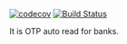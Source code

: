 [![codecov](https://codecov.io/gh/Nishant-Pathak/easy-banking/branch/master/graph/badge.svg?token=NbT8hfH5Ne)](https://codecov.io/gh/Nishant-Pathak/easy-banking)
[![Build Status](https://travis-ci.com/Nishant-Pathak/easy-banking.svg?token=q1vsdcsZMnoymmkNjFyi&branch=master)](https://travis-ci.com/Nishant-Pathak/easy-banking)


It is OTP auto read for banks.
